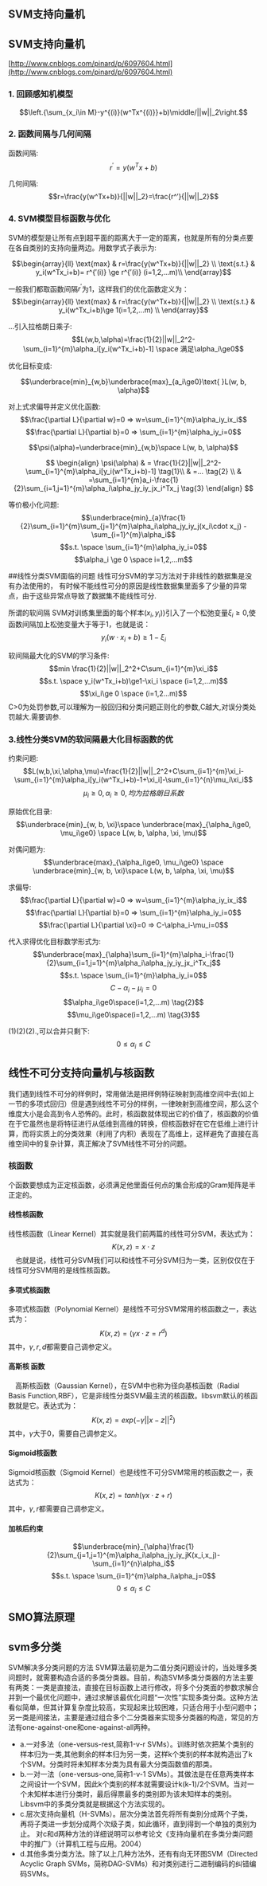 ## SVM支持向量机
## SVM支持向量机
[http://www.cnblogs.com/pinard/p/6097604.html](http://www.cnblogs.com/pinard/p/6097604.html)
### 1. 回顾感知机模型
$$\left.{\sum_{x_i\in M}-y^{(i)}(w^Tx^{(i)}}+b)\middle/||w||_2\right.$$

### 2. 函数间隔与几何间隔
函数间隔:
$$r^′=y(w^Tx+b)$$

几何间隔:
$$r=\frac{y(w^Tx+b)}{||w||_2}=\frac{r^′}{||w||_2}$$


### 4. SVM模型目标函数与优化
SVM的模型是让所有点到超平面的距离大于一定的距离，也就是所有的分类点要在各自类别的支持向量两边。用数学式子表示为:

$$\begin{array}{ll}
\text{max}  & r=\frac{y(w^Tx+b)}{||w||_2}  \\
\text{s.t.} & y_i(w^Tx_i+b)= r^{′(i)} \ge r^{′(i)} (i=1,2,...m)\\
\end{array}$$

一般我们都取函数间隔$r^′$为1，这样我们的优化函数定义为：
$$\begin{array}{ll}
\text{max}  & r=\frac{y(w^Tx+b)}{||w||_2}  \\
\text{s.t.} & y_i(w^Tx_i+b)\ge 1(i=1,2,...m) \\
\end{array}$$

...引入拉格朗日乘子:
$$L(w,b,\alpha)=\frac{1}{2}||w||_2^2-\sum_{i=1}^{m}\alpha_i[y_i(w^Tx_i+b)-1] \space 满足\alpha_i\ge0$$

优化目标变成:

$$\underbrace{min}_{w,b}\underbrace{max}_{a_i\ge0}\text{ }L(w, b, \alpha)$$

对上式求偏导并定义优化函数:
$$\frac{\partial L}{\partial w}=0 => w=\sum_{i=1}^{m}\alpha_iy_ix_i$$
$$\frac{\partial L}{\partial b}=0 => \sum_{i=1}^{m}\alpha_iy_i=0$$


$$\psi(\alpha)=\underbrace{min}_{w,b}\space L(w, b, \alpha)$$

$$
\begin{align}
\psi(\alpha) & = \frac{1}{2}||w||_2^2-\sum_{i=1}^{m}\alpha_i[y_i(w^Tx_i+b)-1]  \tag{1}\\
 & =... \tag{2} \\
 & =\sum_{i=1}^{m}a_i-\frac{1}{2}\sum_{i=1,j=1}^{m}\alpha_i\alpha_jy_iy_jx_i^Tx_j \tag{3}
\end{align}
$$

等价极小化问题:
$$\underbrace{min}_{a}\frac{1}{2}\sum_{i=1}^{m}\sum_{j=1}^{m}\alpha_i\alpha_jy_iy_j(x_i\cdot x_j) -\sum_{i=1}^{m}\alpha_i$$
$$s.t. \space \sum_{i=1}^{m}\alpha_iy_i=0$$
$$\alpha_i \ge 0 \space i=1,2,...m$$

##线性分类SVM面临的问题
线性可分SVM的学习方法对于非线性的数据集是没有办法使用的， 有时候不能线性可分的原因是线性数据集里面多了少量的异常点，由于这些异常点导致了数据集不能线性可分.

所谓的软间隔
SVM对训练集里面的每个样本$(x_i,y_i)$)引入了一个松弛变量$ξ_i≥0$,使函数间隔加上松弛变量大于等于1，也就是说：
$$y_i(w\cdot x_i+b)\ge1-\xi_i$$

软间隔最大化的SVM的学习条件:
$$min \frac{1}{2}||w||_2^2+C\sum_{i=1}^{m}\xi_i$$
$$s.t. \space y_i(w^Tx_i+b)\ge1-\xi_i \space (i=1,2,...m)$$
$$\xi_i\ge 0 \space (i=1,2...m)$$
C>0为处罚参数,可以理解为一般回归和分类问题正则化的参数,C越大,对误分类处罚越大.需要调参.

### 3.线性分类SVM的软间隔最大化目标函数的优
约束问题:
$$L(w,b,\xi,\alpha,\mu)=\frac{1}{2}||w||_2^2+C\sum_{i=1}^{m}\xi_i-\sum_{i=1}^{m}\alpha_i[y_i(w^Tx_i+b)-1+\xi_i]-\sum_{i=1}^{n}\mu_i\xi_i$$
$$\mu_i\ge0, \alpha_i\ge0, 均为拉格朗日系数$$

原始优化目录:
$$\underbrace{min}_{w, b, \xi}\space \underbrace{max}_{\alpha_i\ge0, \mu_i\ge0} \space L(w, b, \alpha, \xi, \mu)$$

对偶问题为:
$$\underbrace{max}_{\alpha_i\ge0, \mu_i\ge0} \space \underbrace{min}_{w, b, \xi}\space L(w, b, \alpha, \xi, \mu)$$

求偏导:
$$\frac{\partial L}{\partial w}=0 => w=\sum_{i=1}^{m}\alpha_iy_ix_i$$
$$\frac{\partial L}{\partial b}=0 => \sum_{i=1}^{m}\alpha_iy_i=0$$
$$\frac{\partial L}{\partial \xi}=0 => C-\alpha_i-\mu_i=0$$

代入求得优化目标数学形式为:
$$\underbrace{max}_{\alpha}\sum_{i=1}^{m}\alpha_i-\frac{1}{2}\sum_{i=1,j=1}^{m}\alpha_i\alpha_jy_iy_jx_i^Tx_j$$
$$s.t. \space \sum_{i=1}^{m}\alpha_iy_i=0$$
$$C-\alpha_i-\mu_i=0 \tag{1}$$
$$\alpha_i\ge0\space(i=1,2,...m) \tag{2}$$
$$\mu_i\ge0\space(i=1,2,...m) \tag{3}$$

(1)(2)(2).,可以合并只剩下:
$$0\le\alpha_i\le C$$

## 线性不可分支持向量机与核函数
我们遇到线性不可分的样例时，常用做法是把样例特征映射到高维空间中去(如上一节的多项式回归）但是遇到线性不可分的样例，一律映射到高维空间，那么这个维度大小是会高到令人恐怖的。此时，核函数就体现出它的价值了，核函数的价值在于它虽然也是将特征进行从低维到高维的转换，但核函数好在它在低维上进行计算，而将实质上的分类效果（利用了内积）表现在了高维上，这样避免了直接在高维空间中的复杂计算，真正解决了SVM线性不可分的问题。

### 核函数
个函数要想成为正定核函数，必须满足他里面任何点的集合形成的Gram矩阵是半正定的。

#### 线性核函数
线性核函数（Linear Kernel）其实就是我们前两篇的线性可分SVM，表达式为：
$$K(x,z)=x\cdot z$$
　也就是说，线性可分SVM我们可以和线性不可分SVM归为一类，区别仅仅在于线性可分SVM用的是线性核函数。
#### 多项式核函数
多项式核函数（Polynomial Kernel）是线性不可分SVM常用的核函数之一，表达式为：
$$K(x,z)=(\gamma x\cdot z=r^d)$$
其中，$\gamma, r, d$都需要自己调参定义。

#### 高斯核 函数
　高斯核函数（Gaussian Kernel），在SVM中也称为径向基核函数（Radial Basis Function,RBF），它是非线性分类SVM最主流的核函数。libsvm默认的核函数就是它。表达式为：
$$K(x,z)=exp(-\gamma||x-z||^2)$$
其中，$\gamma$大于0，需要自己调参定义。

#### Sigmoid核函数
Sigmoid核函数（Sigmoid Kernel）也是线性不可分SVM常用的核函数之一，表达式为：
$$K(x,z)=tanh(\gamma x\cdot z+r)$$
其中，$\gamma, r$都需要自己调参定义。

#### 加核后约束
$$\underbrace{min}_{\alpha}\frac{1}{2}\sum_{j=1,j=1}^{m}\alpha_i\alpha_jy_iy_jK(x_i,x_j)-\sum_{i=1}^{n}\alpha_i$$
$$s.t. \space \sum_{i=1}^{m}\alpha_i\alpha_j=0$$
$$0\le\alpha_i\le C$$

## SMO算法原理

## svm多分类
SVM解决多分类问题的方法 
SVM算法最初是为二值分类问题设计的，当处理多类问题时，就需要构造合适的多类分类器。目前，构造SVM多类分类器的方法主要有两类：一类是直接法，直接在目标函数上进行修改，将多个分类面的参数求解合并到一个最优化问题中，通过求解该最优化问题“一次性”实现多类分类。这种方法看似简单，但其计算复杂度比较高，实现起来比较困难，只适合用于小型问题中；另一类是间接法，主要是通过组合多个二分类器来实现多分类器的构造，常见的方法有one-against-one和one-against-all两种。 
 
 * a.一对多法（one-versus-rest,简称1-v-r SVMs）。训练时依次把某个类别的样本归为一类,其他剩余的样本归为另一类，这样k个类别的样本就构造出了k个SVM。分类时将未知样本分类为具有最大分类函数值的那类。 
 * b.一对一法（one-versus-one,简称1-v-1 SVMs）。其做法是在任意两类样本之间设计一个SVM，因此k个类别的样本就需要设计k(k-1)/2个SVM。当对一个未知样本进行分类时，最后得票最多的类别即为该未知样本的类别。Libsvm中的多类分类就是根据这个方法实现的。 
 * c.层次支持向量机（H-SVMs）。层次分类法首先将所有类别分成两个子类，再将子类进一步划分成两个次级子类，如此循环，直到得到一个单独的类别为止。 
对c和d两种方法的详细说明可以参考论文《支持向量机在多类分类问题中的推广》（计算机工程与应用。2004） 
* d.其他多类分类方法。除了以上几种方法外，还有有向无环图SVM（Directed Acyclic Graph SVMs，简称DAG-SVMs）和对类别进行二进制编码的纠错编码SVMs。